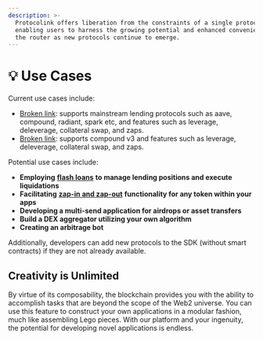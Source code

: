 ```yaml
---
description: >-
  Protocolink offers liberation from the constraints of a single protocol,
  enabling users to harness the growing potential and enhanced convenience of
  the router as new protocols continue to emerge.
---
```


# 💡 Use Cases

Current use cases include:

* [Broken link](broken-reference "mention"): supports mainstream lending protocols such as aave, compound, radiant, spark etc, and features such as leverage, deleverage, collateral swap, and zaps.
* [Broken link](broken-reference "mention"): supports compound v3 and features such as leverage, deleverage, collateral swap, and zaps.

Potential use cases include:

* **Employing** [**flash loans**](flash-loans.md) **to manage lending positions and execute liquidations**
* **Facilitating** [**zap-in and zap-out**](zap-in-and-zap-out.md) **functionality for any token within your apps**
* **Developing a multi-send application for airdrops or asset transfers**
* **Build a DEX aggregator utilizing your own algorithm**
* **Creating an arbitrage bot**

Additionally, developers can add new protocols to the SDK (without smart contracts) if they are not already available.

## Creativity is Unlimited

By virtue of its composability, the blockchain provides you with the ability to accomplish tasks that are beyond the scope of the Web2 universe. You can use this feature to construct your own applications in a modular fashion, much like assembling Lego pieces. With our platform and your ingenuity, the potential for developing novel applications is endless.
